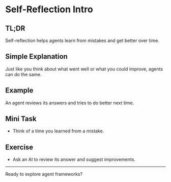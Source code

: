 # Self-Reflection Intro
<!-- TOC -->

## TL;DR
Self-reflection helps agents learn from mistakes and get better over time.

## Simple Explanation
Just like you think about what went well or what you could improve, agents can do the same.

## Example
An agent reviews its answers and tries to do better next time.

## Mini Task
- Think of a time you learned from a mistake.

## Exercise
- Ask an AI to review its answer and suggest improvements.

---
Ready to explore agent frameworks?
